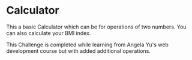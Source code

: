 # Calculator
This a basic Calculator which can be for operations of two numbers. You can also calculate your BMI index.

This Challenge is completed while learning from Angela Yu's web development course but with added additional operations.
